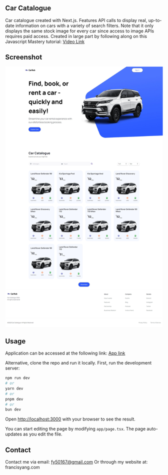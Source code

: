 ## Car Catalogue

Car catalogue created with Next.js. Features API calls to display real, up-to-date information on cars with a variety of search filters. Note that it only displays the same stock image for every car since access to image APIs requires paid access.
Created in large part by following along on this Javascript Mastery tutorial: [Video Link](https://youtu.be/pUNSHPyVryU?si=XtrP2Ohgc7074zrP)

## Screenshot

![Site screenshot](/car-catalogue.jpeg)

## Usage

Application can be accessed at the following link: [App link](https://car-catalogue-eight.vercel.app)

Alternative, clone the repo and run it locally.
First, run the development server:

```bash
npm run dev
# or
yarn dev
# or
pnpm dev
# or
bun dev
```

Open [http://localhost:3000](http://localhost:3000) with your browser to see the result.

You can start editing the page by modifying `app/page.tsx`. The page auto-updates as you edit the file.

## Contact

Contact me via email: fy50167@gmail.com
Or through my website at: francisyang.com
